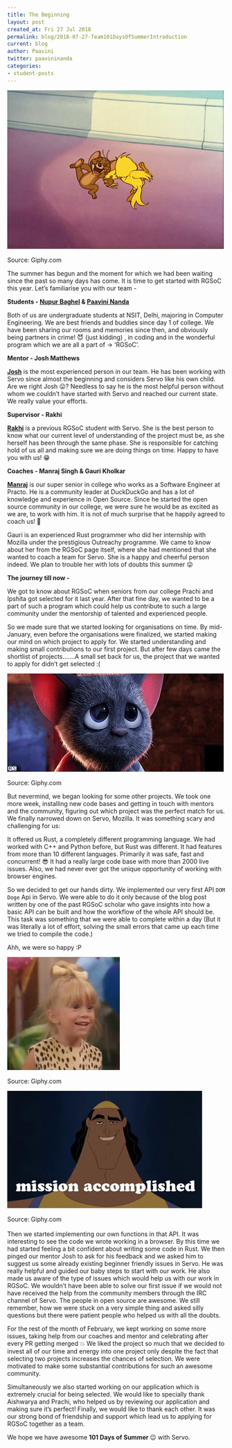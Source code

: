 ```yaml
---
title: The Beginning
layout: post
created_at: Fri 27 Jul 2018
permalink: blog/2018-07-27-Team101DaysOfSummerIntroduction
current: blog
author: Paavini
twitter: paavininanda
categories: 
- student-posts
---
```



![Hurray](/img/blog/2018/2018-07-07-101Daysgif1.gif)
<div class="image-credits">Source: Giphy.com</div>

The summer has begun and the moment for which we had been waiting since the past so many days has come. It is time to get started with RGSoC this year. Let’s familiarise you with our team - 

<b>Students - [__Nupur Baghel__](https://twitter.com/nupur_baghel) & [__Paavini Nanda__](https://twitter.com/paavininanda) </b>

Both of us are undergraduate students at NSIT, Delhi, majoring in Computer Engineering. We are best friends and buddies since day 1 of college. We have been sharing our rooms and memories since then, and obviously being partners in crime! 😈 (just kidding) , in coding and in the wonderful program which we are all a part of -> ‘RGSoC’.

<b>Mentor - Josh Matthews </b>

[__Josh__](https://twitter.com/lastontheboat) is the most experienced person in our team. He has been working with Servo since almost the beginning and considers Servo like his own child. Are we right Josh 😛? Needless to say he is the most helpful person without whom we couldn’t have started with Servo and reached our current state. We really value your efforts.

<b>Supervisor - Rakhi </b>

[__Rakhi__](https://twitter.com/atbrakhi) is a previous RGSoC student with Servo. She is the best person to know what our current level of understanding of the project must be, as she herself has been through the same phase. She is responsible for catching hold of us all and making sure we are doing things on time. Happy to have you with us! 😁



<b>Coaches - Manraj Singh &  Gauri Kholkar</b>

[__Manraj__](https://twitter.com/manrajsgrover) is our super senior in college who works as a Software Engineer at Practo. He is a community leader at DuckDuckGo and has a lot of knowledge and experience in Open Source. Since he started the open source community in our college, we were sure he would be as excited as we are, to work with him. It is not of much surprise that he happily agreed to coach us! 💃

Gauri is an experienced Rust programmer who did her internship with Mozilla under the prestigious Outreachy programme. We came to know about her from the RGSoC page itself, where she had mentioned that she wanted to coach a team for Servo. She is a happy and cheerful person indeed. We plan to trouble her with lots of doubts this summer 😜

<b>The journey till now - </b>

We got to know about RGSoC when seniors from our college Prachi and Ipshita got selected for it last year. After that fine day, we wanted to be a part of such a program which could help us contribute to such a large community under the mentorship of talented and experienced people.

So we made sure that we started looking for organisations on time. By mid-January, even before the organisations were finalized, we started making our mind on which project to apply for. We started understanding and making small contributions to our first project. But after few days came the shortlist of projects…….A small set back for us, the project that we wanted to apply for didn’t get selected :( 

![Sad](/img/blog/2018/2018-07-07-101Daysgif2.gif)
<div class="image-credits">Source: Giphy.com</div>

But nevermind, we began looking for some other projects. 
We took one more week, installing new code bases and getting in touch with mentors and the community, figuring out which project was the perfect match for us. We finally narrowed down on Servo, Mozilla. It was something scary and challenging for us:

It offered us Rust, a completely different programming language. We had worked with C++ and Python before, but Rust was different. It had features from more than 10 different languages. Primarily it was safe, fast and concurrent!  😎
It had a really large code base with more than 2000 live issues. Also, we had never ever got the unique opportunity of working with browser engines. 


So we decided to get our hands dirty. We implemented our very first API `DOM Doge` Api in Servo. We were able to do it only because of the blog post written by one of the past RGSoC scholar who gave insights into how a basic API can be built and how the workflow of the whole API should be. This task was something that we were able to complete within a day (But it was literally a lot of effort, solving the small errors that came up each time we tried to compile the code.)


Ahh, we were so happy :P

![HappyAgain](/img/blog/2018/2018-07-07-101Daysgif3.gif)
<div class="image-credits">Source: Giphy.com</div>

![MissionCompleted](/img/blog/2018/2018-07-07-101Daysgif4.gif)
<div class="image-credits">Source: Giphy.com</div>
<br />
Then we started implementing our own functions in that API. It was interesting to see the code we wrote working in a browser.
By this time we had started feeling a bit confident about writing some code in Rust. We then pinged our mentor Josh to ask for his feedback and we asked him to suggest us some already existing beginner friendly issues in Servo. He was really helpful and guided our baby steps to start with our work. He also made us aware of the type of issues which would help us with our work in RGSoC. We wouldn’t have been able to solve our first issue if we would not have received the help from the community members through the IRC channel of Servo. The people in open source are awesome. We still remember, how we were stuck on a very simple thing and asked silly questions but there were patient people who helped us with all the doubts.

 For the rest of the month of February, we kept working on some more issues, taking help from our coaches and mentor and celebrating after every PR getting merged 💥 We liked the project so much that we decided to invest all of our time and energy into one project only despite the fact that selecting two projects increases the chances of selection. We were motivated to make some substantial contributions for such an awesome community. 

Simultaneously we also started working on our application which is extremely crucial for being selected. We would like to specially thank Aishwarya and Prachi, who helped us by reviewing our application and making sure it’s perfect! 
Finally, we would like to thank each other. It was our strong bond of friendship and support which lead us to applying for RGSoC together as a team.

We hope we have awesome <b> 101 Days of Summer </b> 😉 with Servo. 

